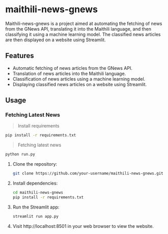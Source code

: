# maithili-news-gnews

Maithili-news-gnews is a project aimed at automating the fetching of news from the GNews API, translating it into the Maithili language, and then classifying it using a machine learning model. The classified news articles are then displayed on a website using Streamlit.

## Features

- Automatic fetching of news articles from the GNews API.
- Translation of news articles into the Maithili language.
- Classification of news articles using a machine learning model.
- Displaying classified news articles on a website using Streamlit.


## Usage

### Fetching Latest News

> Install requirements

```bash
pip install -r requirements.txt
```
> Fetching latest news

```bash
python run.py
```

1. Clone the repository:

   ```bash
   git clone https://github.com/your-username/maithili-news-gnews.git
   ```

2. Install dependencies:

   ```bash
   cd maithili-news-gnews
   pip install -r requirements.txt
   ```

3. Run the Streamlit app:

   ```bash
   streamlit run app.py
   ```

4. Visit http://localhost:8501 in your web browser to view the website.
